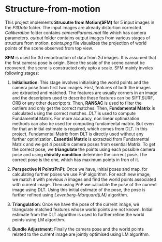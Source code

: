 # Structure-from-motion
This project implements **Strucutre from Motion(SFM)** for 5 input images in the *P3Data* folder. The input images are already distortion corrected. *Caliberation*
folder contains *cameraParams.mat* file which has camera parameters. *output* folder contains output images from various stages of structure from motion.
*points.png* file visualizes the projection of world points of the scene observed from top view.

**SFM** is used for 3d recontruction of data from 2d images. It is assumed that the first camera pose is origin. Since the scale of the scene 
cannot be recovered, the scene is constructed only upto a scale. SFM mainly involes following stages:
1. **Initialisation**: This stage involves initialising the world points and the camera pose from first two images. First, features of both the images are extracted
and matched. The features are usually corners in an image and the descriptors used to describe these features can be SIFT,SURF, ORB or any other descriptors.
Then, **RANSAC** is used to filter the outliers and only get the correct matches. Then, **Fundamental Matrix** is calculated using the correct matches. *DLT* 
is used to compute Fundamental Matrix. For more accuracy, non linear optimization methods can also be used for computing fundamental matrix. 
But even for that an initial estimate is required, which comes from DLT. In this project, Fundamental Matrix from DLT is directly used without any further optimization.
**Essential Matrix** is extracted from Fundamental Matrix and we get 4 possible camera poses from esential Matrix. To get the correct pose, we **triangulate**
the points using each possible camera pose and using **chirality condition** determine the correct pose. The correct pose is the one, which has maximum points in fron of it.

2. **Perspective N Point(PnP)**: Once we have, initial poses and map, for calculating further poses we use PnP algorithm. For each new image, we match it with previous *n* images and find the world points associated with current image. Then using PnP we calculate the pose of the current image using DLT. Using this initial estimate of the pose, the pose is further refined using *Levenberg–Marquard(LM)* algorithm.

3. **Triangulation**: Once we have the pose of the current image, we triangulate matched features whose world points are not known. Initial estimate from the DLT algorithm is used to further refine the world points using LM algorithm.

4. **Bundle Adjustment**: Finally the camera pose and the world points related to the current image are jointly optimised using LM algorithm.
